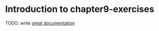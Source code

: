 # Introduction to chapter9-exercises

TODO: write [great documentation](http://jacobian.org/writing/what-to-write/)
